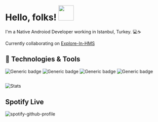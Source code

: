 # Hello, folks! <img src="https://user-images.githubusercontent.com/26417041/161840565-7103aafa-fe87-46f8-8376-1bb81855617e.gif" width="48" height="48">

I'm a Native Androiod Developer working in Istanbul, Turkey. 💻☕

Currently collaborating on [Explore-In-HMS](https://github.com/Explore-In-HMS)

## 🔧 Technologies & Tools

![Generic badge](https://img.shields.io/badge/Platform-Android-red.svg)
![Generic badge](https://img.shields.io/badge/Editor-Android%20Studio-blue.svg)
![Generic badge](https://img.shields.io/badge/Code-Kotlin-green.svg)
![Generic badge](https://img.shields.io/badge/Code-Java-green.svg)

## 
![Stats](https://github-readme-stats.vercel.app/api?username=yunusemrre&theme=tokyonight)

## Spotify Live
![spotify-github-profile](https://spotify-github-profile.vercel.app/api/view?uid=yunusemreee96&cover_image=true&theme=novatorem&bar_color=000000&bar_color_cover=true)
